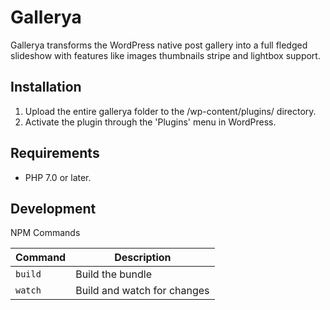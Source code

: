 # Gallerya

Gallerya transforms the WordPress native post gallery into a full fledged slideshow with features like images thumbnails stripe and lightbox support.

## Installation

1. Upload the entire gallerya folder to the /wp-content/plugins/ directory.
2. Activate the plugin through the 'Plugins' menu in WordPress.

## Requirements

* PHP 7.0 or later.

## Development

NPM Commands

| Command   | Description                   |
|-----------|-------------------------------|
| `build`   | Build the bundle              |
| `watch`   | Build and watch for changes   |
